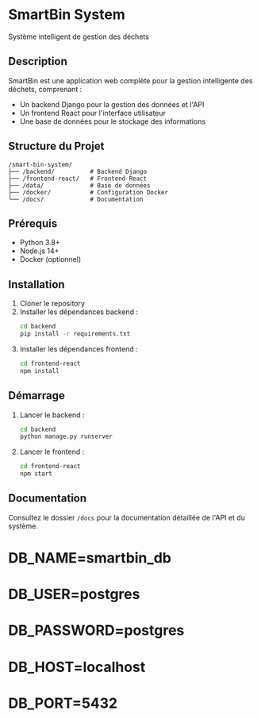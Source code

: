 # SmartBin System

Système intelligent de gestion des déchets

## Description
SmartBin est une application web complète pour la gestion intelligente des déchets, comprenant :
- Un backend Django pour la gestion des données et l'API
- Un frontend React pour l'interface utilisateur
- Une base de données pour le stockage des informations

## Structure du Projet
```
/smart-bin-system/
├── /backend/          # Backend Django
├── /frontend-react/   # Frontend React
├── /data/             # Base de données
├── /docker/           # Configuration Docker
└── /docs/             # Documentation
```

## Prérequis
- Python 3.8+
- Node.js 14+
- Docker (optionnel)

## Installation
1. Cloner le repository
2. Installer les dépendances backend :
   ```bash
   cd backend
   pip install -r requirements.txt
   ```
3. Installer les dépendances frontend :
   ```bash
   cd frontend-react
   npm install
   ```

## Démarrage
1. Lancer le backend :
   ```bash
   cd backend
   python manage.py runserver
   ```
2. Lancer le frontend :
   ```bash
   cd frontend-react
   npm start
   ```

## Documentation
Consultez le dossier `/docs` pour la documentation détaillée de l'API et du système.

# DB_NAME=smartbin_db
# DB_USER=postgres
# DB_PASSWORD=postgres
# DB_HOST=localhost
# DB_PORT=5432